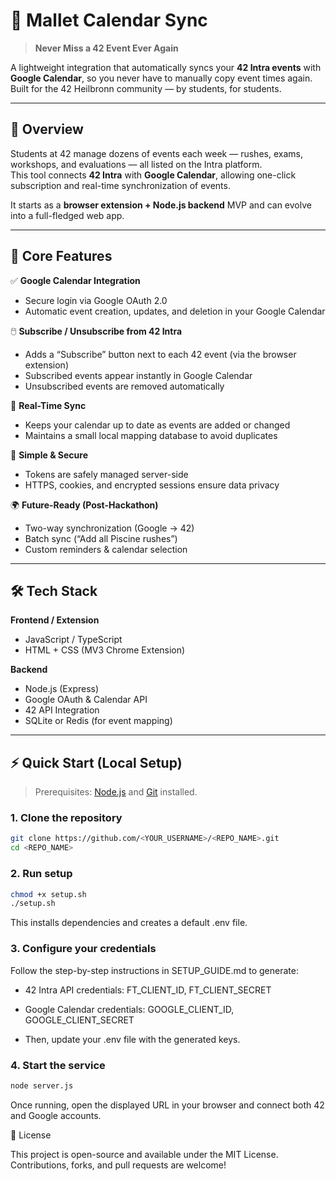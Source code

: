 # 📅 Mallet Calendar Sync  
>**Never Miss a 42 Event Ever Again**

A lightweight integration that automatically syncs your **42 Intra events** with **Google Calendar**, so you never have to manually copy event times again.  
Built for the 42 Heilbronn community — by students, for students.

---

## 🚀 Overview

Students at 42 manage dozens of events each week — rushes, exams, workshops, and evaluations — all listed on the Intra platform.  
This tool connects **42 Intra** with **Google Calendar**, allowing one-click subscription and real-time synchronization of events.  

It starts as a **browser extension + Node.js backend** MVP and can evolve into a full-fledged web app.

---

## 🧠 Core Features

✅ **Google Calendar Integration**  
- Secure login via Google OAuth 2.0  
- Automatic event creation, updates, and deletion in your Google Calendar  

🖱️ **Subscribe / Unsubscribe from 42 Intra**  
- Adds a “Subscribe” button next to each 42 event (via the browser extension)  
- Subscribed events appear instantly in Google Calendar  
- Unsubscribed events are removed automatically  

🔄 **Real-Time Sync**  
- Keeps your calendar up to date as events are added or changed  
- Maintains a small local mapping database to avoid duplicates  

🧩 **Simple & Secure**  
- Tokens are safely managed server-side  
- HTTPS, cookies, and encrypted sessions ensure data privacy  

🌍 **Future-Ready (Post-Hackathon)**  
- Two-way synchronization (Google → 42)  
- Batch sync (“Add all Piscine rushes”)  
- Custom reminders & calendar selection  

---

## 🛠️ Tech Stack

**Frontend / Extension**  
- JavaScript / TypeScript  
- HTML + CSS (MV3 Chrome Extension)  

**Backend**  
- Node.js (Express)  
- Google OAuth & Calendar API  
- 42 API Integration  
- SQLite or Redis (for event mapping)  

---

## ⚡ Quick Start (Local Setup)

> Prerequisites: [Node.js](https://nodejs.org/) and [Git](https://git-scm.com/) installed.

### 1. Clone the repository
```bash
git clone https://github.com/<YOUR_USERNAME>/<REPO_NAME>.git
cd <REPO_NAME>
```

### 2. Run setup
```bash
chmod +x setup.sh
./setup.sh
```

This installs dependencies and creates a default .env file.

### 3. Configure your credentials

Follow the step-by-step instructions in SETUP_GUIDE.md
 to generate:

- 42 Intra API credentials: FT_CLIENT_ID, FT_CLIENT_SECRET

- Google Calendar credentials: GOOGLE_CLIENT_ID, GOOGLE_CLIENT_SECRET

- Then, update your .env file with the generated keys.

### 4. Start the service
```bash
node server.js
```


Once running, open the displayed URL in your browser and connect both 42 and Google accounts.

📜 License

This project is open-source and available under the MIT License.
Contributions, forks, and pull requests are welcome!

